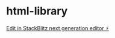 # html-library

[Edit in StackBlitz next generation editor ⚡️](https://stackblitz.com/~/github.com/Turtlemurder/html-library)